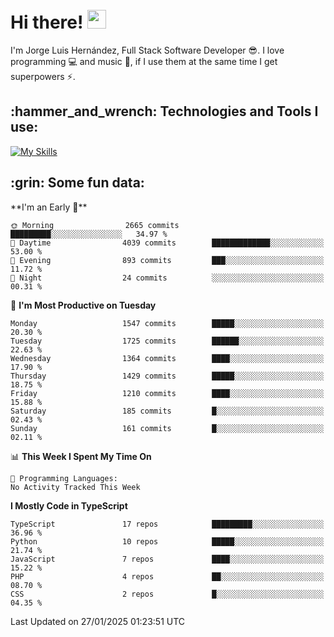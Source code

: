 <h1 align="left">
 <abc>
  <br>Hi there! <img src="https://user-images.githubusercontent.com/42378118/110234147-e3259600-7f4e-11eb-95be-0c4047144dea.gif" width="30"><br>
 </abc>
</h1>

I'm Jorge Luis Hernández, Full Stack Software Developer :sunglasses:. I love programming :computer: and music :musical_score:, if I use them at the same time I get superpowers :zap:. 


<h2 align="left">:hammer_and_wrench: Technologies and Tools I use:</h2>

[![My Skills](https://skillicons.dev/icons?i=js,ts,html,css,py,vue,react,next,nest,postgres,mysql)](https://skillicons.dev)

<h2 align="left">:grin: Some fun data:</h2>
<!--START_SECTION:waka-->
**I'm an Early 🐤** 

```text
🌞 Morning                2665 commits        █████████░░░░░░░░░░░░░░░░   34.97 % 
🌆 Daytime                4039 commits        █████████████░░░░░░░░░░░░   53.00 % 
🌃 Evening                893 commits         ███░░░░░░░░░░░░░░░░░░░░░░   11.72 % 
🌙 Night                  24 commits          ░░░░░░░░░░░░░░░░░░░░░░░░░   00.31 % 
```
📅 **I'm Most Productive on Tuesday** 

```text
Monday                   1547 commits        █████░░░░░░░░░░░░░░░░░░░░   20.30 % 
Tuesday                  1725 commits        ██████░░░░░░░░░░░░░░░░░░░   22.63 % 
Wednesday                1364 commits        ████░░░░░░░░░░░░░░░░░░░░░   17.90 % 
Thursday                 1429 commits        █████░░░░░░░░░░░░░░░░░░░░   18.75 % 
Friday                   1210 commits        ████░░░░░░░░░░░░░░░░░░░░░   15.88 % 
Saturday                 185 commits         █░░░░░░░░░░░░░░░░░░░░░░░░   02.43 % 
Sunday                   161 commits         █░░░░░░░░░░░░░░░░░░░░░░░░   02.11 % 
```


📊 **This Week I Spent My Time On** 

```text
💬 Programming Languages: 
No Activity Tracked This Week
```

**I Mostly Code in TypeScript** 

```text
TypeScript               17 repos            █████████░░░░░░░░░░░░░░░░   36.96 % 
Python                   10 repos            █████░░░░░░░░░░░░░░░░░░░░   21.74 % 
JavaScript               7 repos             ████░░░░░░░░░░░░░░░░░░░░░   15.22 % 
PHP                      4 repos             ██░░░░░░░░░░░░░░░░░░░░░░░   08.70 % 
CSS                      2 repos             █░░░░░░░░░░░░░░░░░░░░░░░░   04.35 % 
```




 Last Updated on 27/01/2025 01:23:51 UTC
<!--END_SECTION:waka-->
